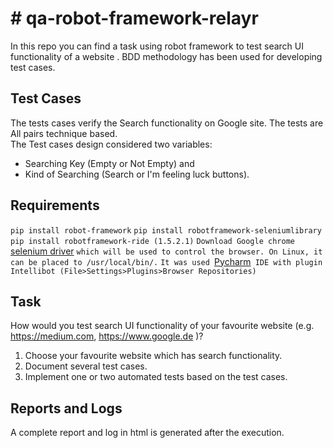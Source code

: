 
# # qa-robot-framework-relayr
In this repo you can find a task using robot framework to test search UI functionality of a website .
BDD methodology has been used for developing test cases.

## Test Cases
The tests cases verify the Search functionality on Google site.
The tests are All pairs technique based.  
The Test cases design considered two variables:  
 - Searching Key (Empty or Not Empty) and  
 - Kind of Searching (Search or I'm feeling luck buttons).

## Requirements

`pip install robot-framework` 
`pip install robotframework-seleniumlibrary`
`pip install robotframework-ride (1.5.2.1)`
`Download Google chrome `[selenium driver](http://www.seleniumhq.org/download/) `which will be used to control the browser. On Linux, it can be placed to /usr/local/bin/.`
`It was used `[Pycharm](https://www.jetbrains.com/pycharm/download/)` IDE with plugin Intellibot (File>Settings>Plugins>Browser Repositories)`


## Task

How would you test search UI functionality of your favourite website (e.g. https://medium.com, https://www.google.de )? 
1. Choose your favourite website which has search functionality. 
2. Document several test cases. 
3. Implement one or two automated tests based on the test cases.

## Reports and Logs

A complete report and log in html is generated after the execution. 

 
